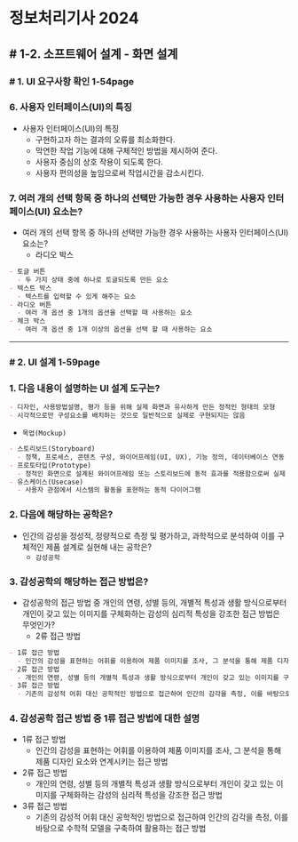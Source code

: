 # 정보처리기사 2024

## # 1-2. 소프트웨어 설계 - 화면 설계

### # 1. UI 요구사항 확인 1-54page

### 6. 사용자 인터페이스(UI)의 특징

- 사용자 인터페이스(UI)의 특징
  - 구현하고자 하는 결과의 오류를 최소화한다.
  - 막연한 작업 기능에 대해 구체적인 방법을 제시하여 준다.
  - 사용자 중심의 상호 작용이 되도록 한다.
  - 사용자 편의성을 높임으로써 작업시간을 감소시킨다.

### 7. 여러 개의 선택 항목 중 하나의 선택만 가능한 경우 사용하는 사용자 인터페이스(UI) 요소는?

- 여러 개의 선택 항목 중 하나의 선택만 가능한 경우 사용하는 사용자 인터페이스(UI) 요소는?
  - 라디오 박스

```markdown
- 토글 버튼
  - 두 가지 상태 중에 하나로 토글되도록 만든 요소
- 텍스트 박스
  - 텍스트를 입력할 수 있게 해주는 요소
- 라디오 버튼
  - 여러 개 옵션 중 1개의 옵션을 선택할 때 사용하는 요소
- 체크 박스
  - 여러 개 옵션 중 1개 이상의 옵션을 선택 할 때 사용하는 요소
```

---

### # 2. UI 설계 1-59page

### 1. 다음 내용이 설명하는 UI 설계 도구는?

```markdown
- 디자인, 사용방법설명, 평가 등을 위해 실제 화면과 유사하게 만든 정적인 형태의 모형
- 시각적으로만 구성요소를 배치하는 것으로 일반적으로 실제로 구현되지는 않음
```

- `목업(Mockup)`

```markdown
- 스토리보드(Storyboard)
  - 정책, 프로세스, 콘텐츠 구성, 와이어프레임(UI, UX), 기능 정의, 데이터베이스 연동 등 서비스 구축을 위한 모든 정보가 담겨 있는 설계 산출물
- 프로토타입(Prototype)
  - 정적인 화면으로 설계된 와이어프레임 또는 스토리보드에 동적 효과를 적용함으로써 실제 구현된 것처럼 시뮬레이션할 수 있는 모형
- 유스케이스(Usecase)
  - 사용자 관점에서 시스템의 활동을 표현하는 동적 다이어그램
```

### 2. 다음에 해당하는 공학은?

- 인간의 감성을 정성적, 정량적으로 측정 및 평가하고, 과학적으로 분석하여 이를 구체적인 제품 설계로 실현해 내는 공학은?
  - `감성공학`

### 3. 감성공학의 해당하는 접근 방법은?

- 감성공학의 접근 방법 중 개인의 연령, 성별 등의, 개별적 특성과 생활 방식으로부터 개인이 갖고 있는 이미지를 구체화하는 감성의 심리적 특성을 강조한 접근 방법은 무엇인가?
  - 2류 접근 방법

```markdown
- 1류 접근 방법
  - 인간의 감성을 표현하는 어휘를 이용하여 제품 이미지를 조사, 그 분석을 통해 제품 디자인 요소와 연계시키는 접근 방법
- 2류 접근 방법
  - 개인의 연령, 성별 등의 개별적 특성과 생활 방식으로부터 개인이 갖고 있는 이미지를 구체화하는 감성의 심리적 특성을 강조한 접근 방법
- 3류 접근 방법
  - 기존의 감성적 어휘 대신 공학적인 방법으로 접근하여 인간의 감각을 측정, 이를 바탕으로 수학적 모델을 구축하여 활용하는 접근 방법
```

### 4. 감성공학 접근 방법 중 1류 접근 방법에 대한 설명

- 1류 접근 방법
  - 인간의 감성을 표현하는 어휘를 이용하여 제품 이미지를 조사, 그 분석을 통해 제품 디자인 요소와 연계시키는 접근 방법
- 2류 접근 방법
  - 개인의 연령, 성별 등의 개별적 특성과 생활 방식으로부터 개인이 갖고 있는 이미지를 구체화하는 감성의 심리적 특성을 강조한 접근 방법
- 3류 접근 방법
  - 기존의 감성적 어휘 대신 공학적인 방법으로 접근하여 인간의 감각을 측정, 이를 바탕으로 수학적 모델을 구축하여 활용하는 접근 방법
